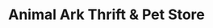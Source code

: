 ---
title: "Animal Ark Thrift & Pet Store"
url: /saint-paul/animal-ark-thrift-and-pet-store/
shop: charity
---